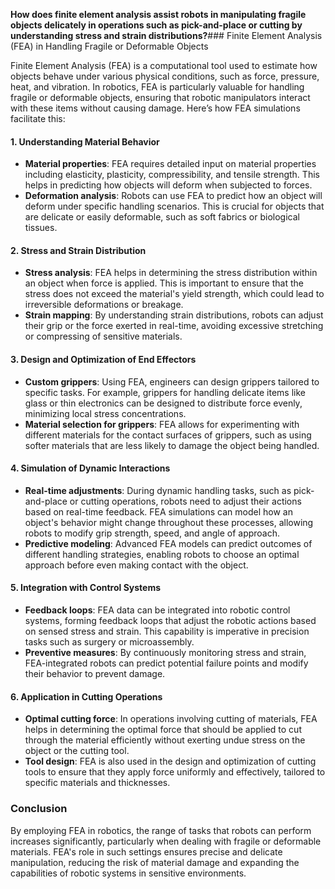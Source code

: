 **How does finite element analysis assist robots in manipulating fragile objects delicately in operations such as pick-and-place or cutting by understanding stress and strain distributions?**### Finite Element Analysis (FEA) in Handling Fragile or Deformable Objects

Finite Element Analysis (FEA) is a computational tool used to estimate how objects behave under various physical conditions, such as force, pressure, heat, and vibration. In robotics, FEA is particularly valuable for handling fragile or deformable objects, ensuring that robotic manipulators interact with these items without causing damage. Here’s how FEA simulations facilitate this:

#### 1. Understanding Material Behavior
- **Material properties**: FEA requires detailed input on material properties including elasticity, plasticity, compressibility, and tensile strength. This helps in predicting how objects will deform when subjected to forces.
- **Deformation analysis**: Robots can use FEA to predict how an object will deform under specific handling scenarios. This is crucial for objects that are delicate or easily deformable, such as soft fabrics or biological tissues.

#### 2. Stress and Strain Distribution
- **Stress analysis**: FEA helps in determining the stress distribution within an object when force is applied. This is important to ensure that the stress does not exceed the material's yield strength, which could lead to irreversible deformations or breakage.
- **Strain mapping**: By understanding strain distributions, robots can adjust their grip or the force exerted in real-time, avoiding excessive stretching or compressing of sensitive materials.

#### 3. Design and Optimization of End Effectors
- **Custom grippers**: Using FEA, engineers can design grippers tailored to specific tasks. For example, grippers for handling delicate items like glass or thin electronics can be designed to distribute force evenly, minimizing local stress concentrations.
- **Material selection for grippers**: FEA allows for experimenting with different materials for the contact surfaces of grippers, such as using softer materials that are less likely to damage the object being handled.

#### 4. Simulation of Dynamic Interactions
- **Real-time adjustments**: During dynamic handling tasks, such as pick-and-place or cutting operations, robots need to adjust their actions based on real-time feedback. FEA simulations can model how an object's behavior might change throughout these processes, allowing robots to modify grip strength, speed, and angle of approach.
- **Predictive modeling**: Advanced FEA models can predict outcomes of different handling strategies, enabling robots to choose an optimal approach before even making contact with the object.

#### 5. Integration with Control Systems
- **Feedback loops**: FEA data can be integrated into robotic control systems, forming feedback loops that adjust the robotic actions based on sensed stress and strain. This capability is imperative in precision tasks such as surgery or microassembly.
- **Preventive measures**: By continuously monitoring stress and strain, FEA-integrated robots can predict potential failure points and modify their behavior to prevent damage.

#### 6. Application in Cutting Operations
- **Optimal cutting force**: In operations involving cutting of materials, FEA helps in determining the optimal force that should be applied to cut through the material efficiently without exerting undue stress on the object or the cutting tool.
- **Tool design**: FEA is also used in the design and optimization of cutting tools to ensure that they apply force uniformly and effectively, tailored to specific materials and thicknesses.

### Conclusion
By employing FEA in robotics, the range of tasks that robots can perform increases significantly, particularly when dealing with fragile or deformable materials. FEA's role in such settings ensures precise and delicate manipulation, reducing the risk of material damage and expanding the capabilities of robotic systems in sensitive environments.